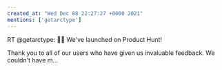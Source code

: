 ```yaml
---
created_at: "Wed Dec 08 22:27:27 +0000 2021"
mentions: ['getarctype']
---
```


RT @getarctype: 🚀🚀 We've launched on Product Hunt!

Thank you to all of our users who have given us invaluable feedback. We couldn't have m…